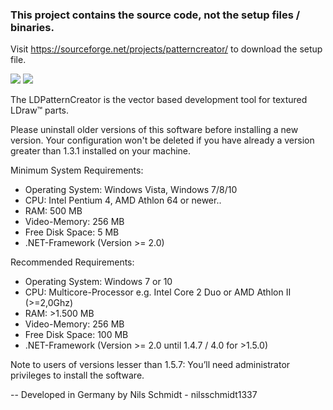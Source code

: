 ### This project contains the source code, not the setup files / binaries.
Visit https://sourceforge.net/projects/patterncreator/ to download the setup file.


![](https://a.fsdn.com/con/app/proj/patterncreator/screenshots/splash.jpg/245/183/1) ![](https://a.fsdn.com/con/app/proj/patterncreator/screenshots/Demo.jpg/245/183/1)

The LDPatternCreator is the vector based development tool for textured LDraw™ parts.

Please uninstall older versions of this software before installing a new version.
Your configuration won't be deleted if you have already a version greater than 1.3.1 installed on your machine.


Minimum System Requirements:
- Operating System: Windows Vista, Windows 7/8/10
- CPU: Intel Pentium 4, AMD Athlon 64 or newer..
- RAM: 500 MB
- Video-Memory: 256 MB
- Free Disk Space: 5 MB
- .NET-Framework (Version >= 2.0)

Recommended Requirements:
- Operating System: Windows 7 or 10
- CPU: Multicore-Processor e.g. Intel Core 2 Duo or AMD Athlon II (>=2,0Ghz)
- RAM: >1.500 MB
- Video-Memory: 256 MB
- Free Disk Space: 100 MB
- .NET-Framework (Version >= 2.0 until 1.4.7 / 4.0 for >1.5.0)

Note to users of versions lesser than 1.5.7: You’ll need administrator privileges to install the software.

--
Developed in Germany by Nils Schmidt - nilsschmidt1337
